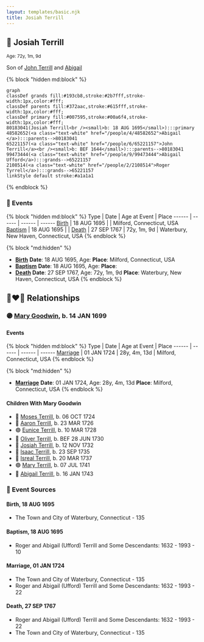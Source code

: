 ```yaml
---
layout: templates/basic.njk
title: Josiah Terrill
---
```

## 🔵 Josiah Terrill
<small>Age: 72y, 1m, 9d</small>

Son of [John Terrill](/people/6/65221157) and [Abigail ](/people/4/48582652)

{% block "hidden md:block" %}
```mermaid
graph
classDef grands fill:#193cb8,stroke:#2b7fff,stroke-width:1px,color:#fff;
classDef parents fill:#372aac,stroke:#615fff,stroke-width:1px,color:#fff;
classDef primary fill:#007595,stroke:#00a6f4,stroke-width:1px,color:#fff;
80183041(Josiah Terrill<br /><small>b: 18 AUG 1695</small>):::primary
48582652(<a class="text-white" href="/people/4/48582652">Abigail </a>):::parents-->80183041
65221157(<a class="text-white" href="/people/6/65221157">John Terrill</a><br /><small>b: BEF 1644</small>):::parents-->80183041
99473444(<a class="text-white" href="/people/9/99473444">Abigail Ufford</a>):::grands-->65221157
2108514(<a class="text-white" href="/people/2/2108514">Roger Tyrrell</a>):::grands-->65221157
linkStyle default stroke:#a1a1a1
```
{% endblock %}

### 📆 Events

{% block "hidden md:block" %}
Type | Date | Age at Event | Place
------ | ------ | ------ | ------
[Birth](#event-event-2) | 18 AUG 1695 |  | Milford, Connecticut, USA
[Baptism](#event-event-0) | 18 AUG 1695 |  |
[Death](#event-event-4) | 27 SEP 1767 | 72y, 1m, 9d | Waterbury, New Haven, Connecticut, USA
{% endblock %}

{% block "md:hidden" %}
- **[Birth](#event-event-2)**
**Date**: 18 AUG 1695, Age:
**Place**: Milford, Connecticut, USA
- **[Baptism](#event-event-0)**
**Date**: 18 AUG 1695, Age:
**Place**:
- **[Death](#event-event-4)**
**Date**: 27 SEP 1767, Age: 72y, 1m, 9d
**Place**: Waterbury, New Haven, Connecticut, USA
{% endblock %}

## 👩‍❤️‍👨 Relationships

### 🟣 [Mary Goodwin](/people/4/49404198), b. 14 JAN 1699

#### Events

{% block "hidden md:block" %}
Type | Date | Age at Event | Place
------ | ------ | ------ | ------
[Marriage](#event-family-0-event-0) | 01 JAN 1724 | 28y, 4m, 13d | Milford, Connecticut, USA
{% endblock %}

{% block "md:hidden" %}
- **[Marriage](#event-family-0-event-0)**
**Date**: 01 JAN 1724, Age: 28y, 4m, 13d
**Place**: Milford, Connecticut, USA
{% endblock %}

#### Children With Mary Goodwin
* 🔵 [Moses Terrill](/people/1/19430220), b. 06 OCT 1724
* 🔵 [Aaron Terrill](/people/2/27846482), b. 23 MAR 1726
* 🟣 [Eunice Terrill](/people/7/78054136), b. 10 MAR 1728
* 🔵 [Oliver Terrill](/people/9/94505283), b. BEF 28 JUN 1730
* 🔵 [Josiah Terrill](/people/1/19227229), b. 12 NOV 1732
* 🔵 [Isaac Terrill](/people/8/80400910), b. 23 SEP 1735
* 🔵 [Isreal Terrill](/people/4/44434844), b. 20 MAR 1737
* 🟣 [Mary Terrill](/people/2/25880120), b. 07 JUL 1741
* 🔵 [Abigail Terrill](/people/9/94050390), b. 16 JAN 1743
### 📰 Event Sources

#### <a id="event-event-2"></a> Birth, 18 AUG 1695
* The Town and City of Waterbury, Connecticut  - 135

#### <a id="event-event-0"></a> Baptism, 18 AUG 1695
* Roger and Abigail (Ufford) Terrill and Some Descendants: 1632 - 1993  - 10

#### <a id="event-family-0-event-0"></a> Marriage, 01 JAN 1724
* The Town and City of Waterbury, Connecticut  - 135
* Roger and Abigail (Ufford) Terrill and Some Descendants: 1632 - 1993  - 22
#### <a id="event-event-4"></a> Death, 27 SEP 1767
* Roger and Abigail (Ufford) Terrill and Some Descendants: 1632 - 1993  - 22
* The Town and City of Waterbury, Connecticut  - 135
